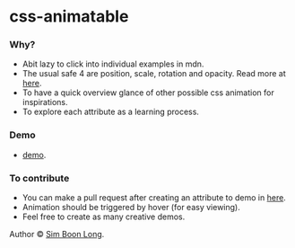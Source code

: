 # css-animatable

### Why?

- Abit lazy to click into individual examples in mdn.
- The usual safe 4 are position, scale, rotation and opacity. Read more at [here](https://www.html5rocks.com/en/tutorials/speed/high-performance-animations).
- To have a quick overview glance of other possible css animation for inspirations.
- To explore each attribute as a learning process.

### Demo
- [demo](http://css.simboonlong.com).

### To contribute

- You can make a pull request after creating an attribute to demo in [here](https://github.com/simboonlong/css-animatable/tree/master/src/components/CssProperty).
- Animation should be triggered by hover (for easy viewing).
- Feel free to create as many creative demos.


Author © [Sim Boon Long](http://simboonlong.com).
